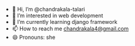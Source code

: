 - 👋 Hi, I’m @chandrakala-talari
- 👀 I’m interested in web development
- 🌱 I’m currently learning django framework
- 📫 How to reach me chandrakala4@gmail.com
- 😄 Pronouns: she

<!---
chandrakala-talari/chandrakala-talari is a ✨ special ✨ repository because its `README.md` (this file) appears on your GitHub profile.
You can click the Preview link to take a look at your changes.
--->
